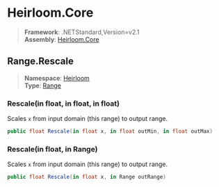 # Heirloom.Core

> **Framework**: .NETStandard,Version=v2.1  
> **Assembly**: [Heirloom.Core][0]  

## Range.Rescale

> **Namespace**: [Heirloom][0]  
> **Type**: [Range][1]  

### Rescale(in float, in float, in float)

Scales `x` from input domain (this range) to output range.

```cs
public float Rescale(in float x, in float outMin, in float outMax)
```

### Rescale(in float, in Range)

Scales `x` from input domain (this range) to output range.

```cs
public float Rescale(in float x, in Range outRange)
```

[0]: ../Heirloom.Core.md
[1]: Heirloom.Range.md
